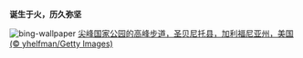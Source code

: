 
**诞生于火，历久弥坚**

![bing-wallpaper](https://www.bing.com/th?id=OHR.PinnaclesPeaks_ZH-CN1603877182_1920x1080.jpg)
[尖峰国家公园的高峰步道，圣贝尼托县，加利福尼亚州，美国 (© yhelfman/Getty Images)](https://www.bing.com/search?q=%E5%B0%96%E5%B3%B0%E5%9B%BD%E5%AE%B6%E5%85%AC%E5%9B%AD&amp;form=hpcapt&amp;mkt=zh-cn)
  